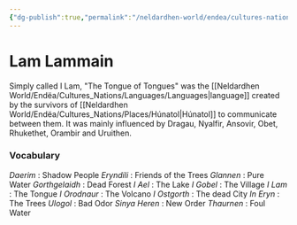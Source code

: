 ```yaml
---
{"dg-publish":true,"permalink":"/neldardhen-world/endea/cultures-nations/languages/lam-lammain/"}
---
```


# Lam Lammain
Simply called I Lam, "The Tongue of Tongues" was the [[Neldardhen World/Endëa/Cultures_Nations/Languages/Languages\|language]] created by the survivors of [[Neldardhen World/Endëa/Cultures_Nations/Places/Húnatol\|Húnatol]] to communicate between them. It was mainly influenced by Dragau, Nyalfir, Ansovir, Obet, Rhukethet, Orambir and Uruithen.

### Vocabulary

*Daerim* : Shadow People
*Eryndili* : Friends of the Trees
*Glannen* : Pure Water 
*Gorthgelaidh* : Dead Forest
*I Ael* : The Lake
*I Gobel* : The Village 
*I Lam* : The Tongue
*I Orodnaur* : The Volcano
*I Ostgorth* : The dead City
*In Eryn* : The Trees
*Ulogol* : Bad Odor
*Sinya Heren* : New Order
*Thaurnen* : Foul Water